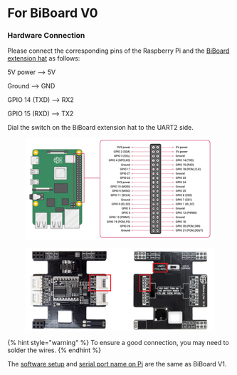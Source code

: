 # For BiBoard V0

### Hardware Connection

Please connect the corresponding pins of the Raspberry Pi and the [BiBoard extension hat](https://docs.petoi.com/biboard/biboard-extension-hat) as follows:

5V power --> 5V

Ground --> GND

GPIO 14 (TXD) --> RX2

GPIO 15 (RXD) --> TX2

Dial the switch on the BiBoard extension hat to the UART2 side.

<figure><img src="../../.gitbook/assets/image (604).png" alt=""><figcaption></figcaption></figure>

<figure><img src="../../.gitbook/assets/image (603).png" alt=""><figcaption></figcaption></figure>

{% hint style="warning" %}
To ensure a good connection, you may need to solder the wires.
{% endhint %}

The [software setup](for-biboard-v1.md#software-setup) and [serial port name on Pi](for-biboard-v1.md#serial-port-name-on-pi) are the same as BiBoard V1.
